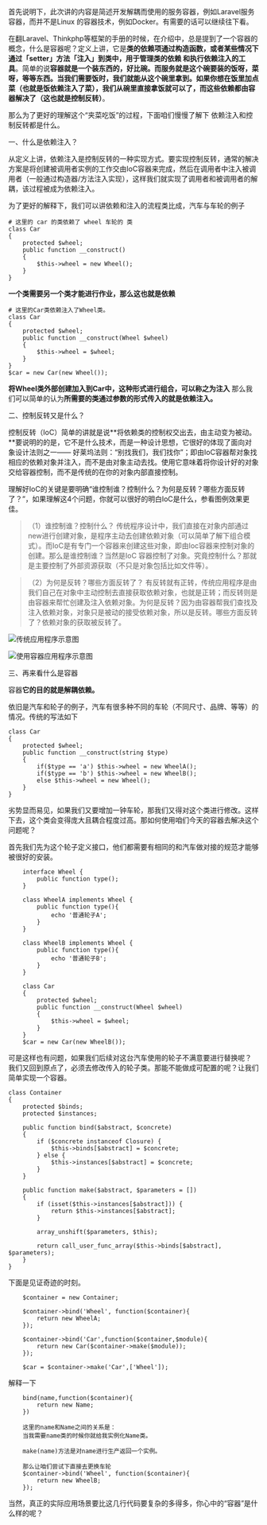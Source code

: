 首先说明下，此次讲的内容是简述开发解耦而使用的服务容器，例如Laravel服务容器，而并不是Linux 的容器技术，例如Docker。有需要的话可以继续往下看。

在翻Laravel、Thinkphp等框架的手册的时候，在介绍中，总是提到了一个容器的概念，什么是容器呢？定义上讲，它是**类的依赖项通过构造函数，或者某些情况下通过「setter」方法「注入」到类中，用于管理类的依赖 和执行依赖注入的工具**。简单的说**容器就是一个装东西的，好比碗。而服务就是这个碗要装的饭呀，菜呀，等等东西。当我们需要饭时，我们就能从这个碗里拿到。如果你想在饭里加点菜（也就是饭依赖注入了菜），我们从碗里直接拿饭就可以了，而这些依赖都由容器解决了（这也就是控制反转）**。

那么为了更好的理解这个“夹菜吃饭”的过程，下面咱们慢慢了解下 依赖注入和控制反转都是什么。

一、什么是依赖注入？

从定义上讲，依赖注入是控制反转的一种实现方式。要实现控制反转，通常的解决方案是将创建被调用者实例的工作交由IoC容器来完成，然后在调用者中注入被调用者（一般通过构造器/方法注入实现），这样我们就实现了调用者和被调用者的解耦，该过程被成为依赖注入。

为了更好的解释下，我们可以讲依赖和注入的流程类比成，汽车与车轮的例子
```
# 这里的 car 的类依赖了 wheel 车轮的 类
class Car
{
    protected $wheel;
    public function __construct()
    {
        $this->wheel = new Wheel();
    }
}
```
**一个类需要另一个类才能进行作业，那么这也就是依赖**
```
# 这里的Car类依赖注入了Wheel类。
class Car
{
    protected $wheel;
    public function __construct(Wheel $wheel)
    {
        $this->wheel = $wheel;
    }
}
$car = new Car(new Wheel());
```
**将Wheel类外部创建加入到Car中，这种形式进行组合，可以称之为注入**
那么我们可以简单的认为**所需要的类通过参数的形式传入的就是依赖注入。**

二、控制反转又是什么？

控制反转（IoC）简单的讲就是说**将依赖类的控制权交出去，由主动变为被动。**要说明的的是，它不是什么技术，而是一种设计思想，它很好的体现了面向对象设计法则之一—— 好莱坞法则：“别找我们，我们找你”；即由IoC容器帮对象找相应的依赖对象并注入，而不是由对象主动去找。使用它意味着将你设计好的对象交给容器控制，而不是传统的在你的对象内部直接控制。

理解好IoC的关键是要明确“谁控制谁？控制什么？为何是反转？哪些方面反转了？”，如果理解这4个问题，你就可以很好的明白IoC是什么，参看图例效果更佳。

>（1）谁控制谁？控制什么？
>传统程序设计中，我们直接在对象内部通过new进行创建对象，是程序主动去创建依赖对象（可以简单了解下组合模式）。而IoC是有专门一个容器来创建这些对象，即由Ioc容器来控制对象的创建。那么是谁控制谁？当然是IoC 容器控制了对象。究竟控制什么？那就是主要控制了外部资源获取（不只是对象包括比如文件等）。

>（2）为何是反转？哪些方面反转了？
>有反转就有正转，传统应用程序是由我们自己在对象中主动控制去直接获取依赖对象，也就是正转；而反转则是由容器来帮忙创建及注入依赖对象。为何是反转？因为由容器帮我们查找及注入依赖对象，对象只是被动的接受依赖对象，所以是反转。哪些方面反转了？依赖对象的获取被反转了。

![传统应用程序示意图](./assert/1240.png)

![使用容器应用程序示意图](./assert/开发中容器.png)

三、再来看什么是容器

容器**它的目的就是解耦依赖。**

依旧是汽车和轮子的例子，汽车有很多种不同的车轮（不同尺寸、品牌、等等）的情况。传统的写法如下
```
class Car
{
    protected $wheel;
    public function __construct(string $type)
    {
        if($type == 'a') $this->wheel = new WheelA();
        if($type == 'b') $this->wheel = new WheelB();
        else $this->wheel = new Wheel();
    }
}
```
劣势显而易见，如果我们又要增加一钟车轮，那我们又得对这个类进行修改。这样下去，这个类会变得庞大且耦合程度过高。那如何使用咱们今天的容器去解决这个问题呢？

首先我们先为这个轮子定义接口，他们都需要有相同的和汽车做对接的规范才能够被很好的安装。
```
    interface Wheel {
        public function type();
    }
    
    class WheelA implements Wheel {
        public function type(){
            echo '普通轮子A';
        }
    }
    
    class WheelB implements Wheel {
        public function type(){
            echo '普通轮子B';
        }
    }
    
    class Car
    {
        protected $wheel;
        public function __construct(Wheel $wheel)
        {
            $this->wheel = $wheel;
        }
    }
    $car = new Car(new WheelB());
```
可是这样也有问题，如果我们后续对这台汽车使用的轮子不满意要进行替换呢？ 我们又回到原点了，必须去修改传入的轮子类。那能不能做成可配置的呢？让我们简单实现一个容器。
```
class Container
{
    protected $binds;
    protected $instances;

    public function bind($abstract, $concrete)
    {
        if ($concrete instanceof Closure) {
            $this->binds[$abstract] = $concrete;
        } else {
            $this->instances[$abstract] = $concrete;
        }
    }

    public function make($abstract, $parameters = [])
    {
        if (isset($this->instances[$abstract])) {
            return $this->instances[$abstract];
        }

        array_unshift($parameters, $this);

        return call_user_func_array($this->binds[$abstract], $parameters);
    }
}
```
下面是见证奇迹的时刻。
```
    $container = new Container;
    
    $container->bind('Wheel', function($container){
        return new WheelA;
    });
    
    $container->bind('Car',function($container,$module){
        return new Car($container->make($module));
    });
    
    $car = $container->make('Car',['Wheel']);
```
解释一下
```
    bind(name,function($container){
        return new Name;
    })
    
    这里的name和Name之间的关系是：
    当我需要name类的时候你就给我实例化Name类。
    
    make(name)方法是对name进行生产返回一个实例。

    那么让咱们尝试下直接去更换车轮
    $container->bind('Wheel', function($container){
        return new WheelB;
    });
```

当然，真正的实际应用场景要比这几行代码要复杂的多得多，你心中的“容器”是什么样的呢？